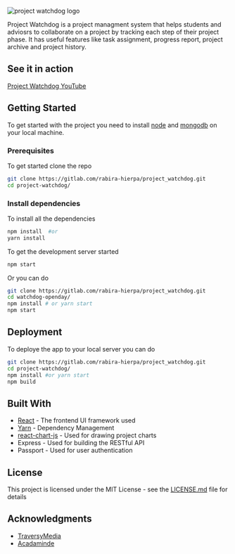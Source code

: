 ![project watchdog logo](./public/img/readme_banner.jpg)

Project Watchdog is a project managment system that helps students and adviosrs to collaborate on a project by tracking each step of their project phase. It has useful features like task assignment, progress report, project archive and project history.

## See it in action 
[Project Watchdog YouTube](https://www.youtube.com/watch?v=N5oyiKK3oA4)

## Getting Started

To get started with the project you need to install [node](https://nodejs.org/en/) and [mongodb](https://www.mongodb.com/download-center?) on your local machine.

### Prerequisites

To get started clone the repo

```bash
git clone https://gitlab.com/rabira-hierpa/project_watchdog.git
cd project-watchdog/
```

### Install dependencies

To install all the dependencies

```bash
npm install  #or
yarn install
```

To get the development server started

```bash
npm start
```

Or you can do

```bash
git clone https://gitlab.com/rabira-hierpa/project_watchdog.git
cd watchdog-openday/
npm install # or yarn start
npm start
```

## Deployment

To deploye the app to your local server you can do

```bash
git clone https://gitlab.com/rabira-hierpa/project_watchdog.git
cd project-watchdog/
npm install #or yarn start
npm build
```

## Built With

* [React](https://reactjs.org/) - The frontend UI framework used
* [Yarn](https://yarnpkg.com/en/) - Dependency Management
* [react-chart-js](https://github.com/jerairrest/react-chartjs-2) - Used for drawing project charts
* Express - Used for building the RESTful API
* Passport - Used for user authentication

## License

This project is licensed under the MIT License - see the [LICENSE.md](LICENSE.md) file for details

## Acknowledgments

* [TraversyMedia](http://twitter.com/traversymedia)
* [Acadaminde](https://www.youtube.com/channel/UCSJbGtTlrDami-tDGPUV9-w)
